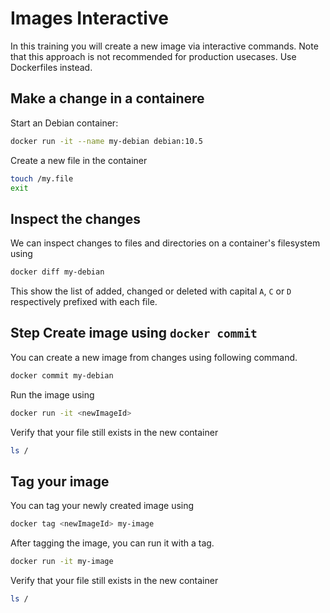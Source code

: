 # Images Interactive

In this training you will create a new image via interactive commands. Note that this approach is not recommended for production usecases. Use Dockerfiles instead.

## Make a change in a containere

Start an Debian container:
```bash
docker run -it --name my-debian debian:10.5
```

Create a new file in the container
```bash
touch /my.file
exit
```

## Inspect the changes

We can inspect changes to files and directories on a container's filesystem 
using 
```bash
docker diff my-debian
```
This show the list of added, changed or deleted with capital `A`, `C` or `D` 
respectively prefixed with each file. 

## Step Create image using `docker commit`

You can create a new image from changes using following command.
```bash
docker commit my-debian
```

Run the image using 
```bash
docker run -it <newImageId>
```

Verify that your file still exists in the new container
```bash
ls /
```

## Tag your image

You can tag your newly created image using 
```bash
docker tag <newImageId> my-image
```

After tagging the image, you can run it with a tag.
```bash
docker run -it my-image
```

Verify that your file still exists in the new container
```bash
ls /
```